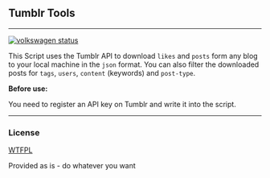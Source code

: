 ## Tumblr Tools

---

[![volkswagen status](https://auchenberg.github.io/volkswagen/volkswargen_ci.svg?v=1)](https://github.com/auchenberg/volkswagen)

This Script uses the Tumblr API to download `likes` and `posts` form any blog to your local machine in the `json` format. You can also filter the downloaded posts for `tags`, `users`, `content` (keywords) and `post-type`.

**Before use:**

You need to register an API key on Tumblr and write it into the script.

---

### License

[WTFPL](http://www.wtfpl.net/)

Provided as is - do whatever you want
